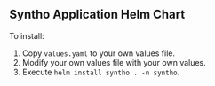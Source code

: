 ## Syntho Application Helm Chart ##

To install:
1. Copy `values.yaml` to your own values file.
2. Modify your own values file with your own values.
3. Execute `helm install syntho . -n syntho`.
